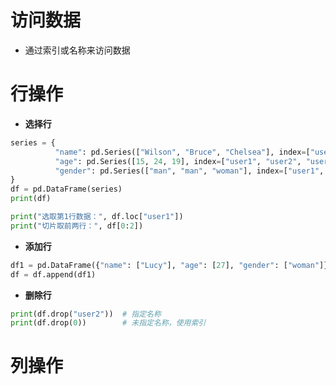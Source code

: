 # 访问数据
- 通过索引或名称来访问数据

# 行操作
- **选择行**
```py
series = {
          "name": pd.Series(["Wilson", "Bruce", "Chelsea"], index=["user1", "user2", "user3"]),
          "age": pd.Series([15, 24, 19], index=["user1", "user2", "user3"]),
          "gender": pd.Series(["man", "man", "woman"], index=["user1", "user2", "user3"])
}
df = pd.DataFrame(series)
print(df)

print("选取第1行数据：", df.loc["user1"])
print("切片取前两行：", df[0:2])
```
- **添加行**
```py
df1 = pd.DataFrame({"name": ["Lucy"], "age": [27], "gender": ["woman"]})
df = df.append(df1)
```
- **删除行**
```py
print(df.drop("user2"))  # 指定名称
print(df.drop(0))        # 未指定名称，使用索引
```

# 列操作